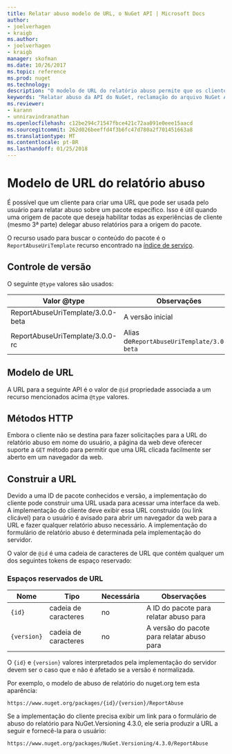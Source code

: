 ```yaml
---
title: Relatar abuso modelo de URL, o NuGet API | Microsoft Docs
author:
- joelverhagen
- kraigb
ms.author:
- joelverhagen
- kraigb
manager: skofman
ms.date: 10/26/2017
ms.topic: reference
ms.prod: nuget
ms.technology: 
description: "O modelo de URL do relatório abuso permite que os clientes exibir um link para relatar abuso em sua interface do usuário."
keywords: "Relatar abuso da API do NuGet, reclamação do arquivo NuGet API, o modelo de URL de relatório NuGet.org"
ms.reviewer:
- karann
- unniravindranathan
ms.openlocfilehash: c12be294c71547fbce421c72aa091e0eee15aacd
ms.sourcegitcommit: 262d026beeffd4f3b6fc47d780a2f701451663a8
ms.translationtype: MT
ms.contentlocale: pt-BR
ms.lasthandoff: 01/25/2018
---
```

# <a name="report-abuse-url-template"></a>Modelo de URL do relatório abuso

É possível que um cliente para criar uma URL que pode ser usada pelo usuário para relatar abuso sobre um pacote específico. Isso é útil quando uma origem de pacote que deseja habilitar todas as experiências de cliente (mesmo 3ª parte) delegar abuso relatórios para a origem do pacote.

O recurso usado para buscar o conteúdo do pacote é o `ReportAbuseUriTemplate` recurso encontrado na [índice de serviço](service-index.md).

## <a name="versioning"></a>Controle de versão

O seguinte `@type` valores são usados:

Valor @type                       | Observações
--------------------------------- | -----
ReportAbuseUriTemplate/3.0.0-beta | A versão inicial
ReportAbuseUriTemplate/3.0.0-rc   | Alias de`ReportAbuseUriTemplate/3.0.0-beta`

## <a name="url-template"></a>Modelo de URL

A URL para a seguinte API é o valor de `@id` propriedade associada a um recurso mencionados acima `@type` valores.

## <a name="http-methods"></a>Métodos HTTP

Embora o cliente não se destina para fazer solicitações para a URL do relatório abuso em nome do usuário, a página da web deve oferecer suporte a `GET` método para permitir que uma URL clicada facilmente ser aberto em um navegador da web.

## <a name="construct-the-url"></a>Construir a URL

Devido a uma ID de pacote conhecidos e versão, a implementação do cliente pode construir uma URL usada para acessar uma interface da web. A implementação do cliente deve exibir essa URL construído (ou link clicável) para o usuário é avisado para abrir um navegador da web para a URL e fazer qualquer relatório abuso necessário. A implementação do formulário de relatório abuso é determinada pela implementação do servidor.

O valor de `@id` é uma cadeia de caracteres de URL que contém qualquer um dos seguintes tokens de espaço reservado:

### <a name="url-placeholders"></a>Espaços reservados de URL

Nome        | Tipo    | Necessária | Observações
----------- | ------- | -------- | -----
`{id}`      | cadeia de caracteres  | no       | A ID do pacote para relatar abuso para
`{version}` | cadeia de caracteres  | no       | A versão do pacote para relatar abuso para

O `{id}` e `{version}` valores interpretados pela implementação do servidor devem ser o caso que e não é afetado se a versão é normalizada.

Por exemplo, o modelo de abuso de relatório do nuget.org tem esta aparência:

    https://www.nuget.org/packages/{id}/{version}/ReportAbuse

Se a implementação do cliente precisa exibir um link para o formulário de abuso do relatório para NuGet.Versioning 4.3.0, ele seria produzir a URL a seguir e fornecê-la para o usuário:

    https://www.nuget.org/packages/NuGet.Versioning/4.3.0/ReportAbuse
